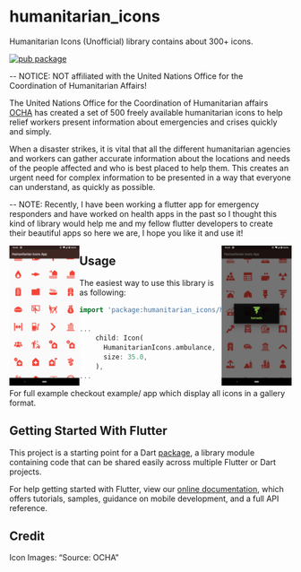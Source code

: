 # humanitarian_icons

Humanitarian Icons (Unofficial) library contains about 300+ icons.

[![pub package](https://img.shields.io/pub/v/humanitarian_icons.svg)](https://pub.dev/packages/humanitarian_icons)

-- NOTICE: NOT affiliated with the United Nations Office for the Coordination of Humanitarian Affairs!

The United Nations Office for the Coordination of Humanitarian affairs [OCHA](https://www.unocha.org/story/ocha-launches-500-free-humanitarian-symbols) has created a set of 500 freely available humanitarian icons to help relief workers present information about emergencies and crises quickly and simply.

When a disaster strikes, it is vital that all the different humanitarian agencies and workers can gather accurate information about the locations and needs of the people affected and who is best placed to help them. This creates an urgent need for complex information to be presented in a way that everyone can understand, as quickly as possible.

-- NOTE: Recently, I have been working a flutter app for emergency responders and have worked on health apps in the past so I thought this kind of library would help me and my fellow flutter developers to create their beautiful apps so here we are, I hope you like it and use it!

<img align="left" src="https://raw.githubusercontent.com/dhruvilp/humanitarian_icons/main/screenshots/screenshot_1.png" height="250em" />
<img align="right" src="https://raw.githubusercontent.com/dhruvilp/humanitarian_icons/main/screenshots/screenshot_2.png" height="250em" />

## Usage

The easiest way to use this library is as following:

```dart
import 'package:humanitarian_icons/humanitarian_icons.dart';

...
    child: Icon(
      HumanitarianIcons.ambulance,
      size: 35.0,
    ),
...
```

For full example checkout example/ app which display all icons in a gallery format.

## Getting Started With Flutter

This project is a starting point for a Dart
[package](https://flutter.dev/developing-packages/),
a library module containing code that can be shared easily across
multiple Flutter or Dart projects.

For help getting started with Flutter, view our 
[online documentation](https://flutter.dev/docs), which offers tutorials, 
samples, guidance on mobile development, and a full API reference.

## Credit

Icon Images: “Source: OCHA”
